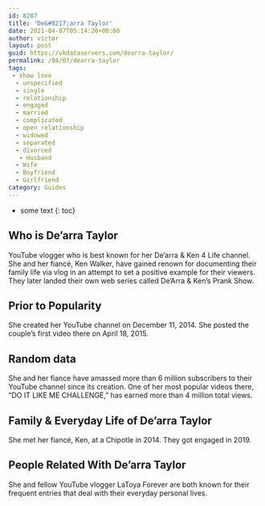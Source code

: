 ```yaml
---
id: 8287
title: 'De&#8217;arra Taylor'
date: 2021-04-07T05:14:20+00:00
author: victor
layout: post
guid: https://ukdataservers.com/dearra-taylor/
permalink: /04/07/dearra-taylor
tags:
 - show love
  - unspecified
  - single
  - relationship
  - engaged
  - married
  - complicated
  - open relationship
  - widowed
  - separated
  - divorced
   - Husband
  - Wife
  - Boyfriend
  - Girlfriend
category: Guides
---
```


* some text
{: toc}


## Who is De&#8217;arra Taylor



YouTube vlogger who is best known for her De&#8217;arra & Ken 4 Life channel. She and her fiancé, Ken Walker, have gained renown for documenting their family life via vlog in an attempt to set a positive example for their viewers. They later landed their own web series called De&#8217;Arra & Ken&#8217;s Prank Show. 

                
                
                
## Prior to Popularity



She created her YouTube channel on December 11, 2014. She posted the couple&#8217;s first video there on April 18, 2015. 

                
                
                
## Random data



She and her fiance have amassed more than 6 million subscribers to their YouTube channel since its creation. One of her most popular videos there, &#8220;DO IT LIKE ME CHALLENGE,&#8221; has earned more than 4 million total views.

                
                
                
## Family & Everyday Life of De&#8217;arra Taylor



She met her fiancé, Ken, at a Chipotle in 2014. They got engaged in 2019. 

                
                
                
## People Related With De&#8217;arra Taylor



She and fellow YouTube vlogger LaToya Forever are both known for their frequent entries that deal with their everyday personal lives.

                
              
            
          
          
          